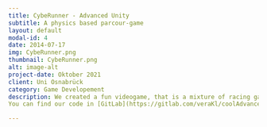 ```yaml
---
title: CybeRunner - Advanced Unity
subtitle: A physics based parcour-game
layout: default
modal-id: 4
date: 2014-07-17
img: CybeRunner.png
thumbnail: CybeRunner.png
alt: image-alt
project-date: Oktober 2021
client: Uni Osnabrück
category: Game Developement
description: We created a fun videogame, that is a mixture of racing games and mirrors edge. 
You can find our code in [GitLab](https://gitlab.com/veraKl/coolAdvancedUnityProject).

---
```

